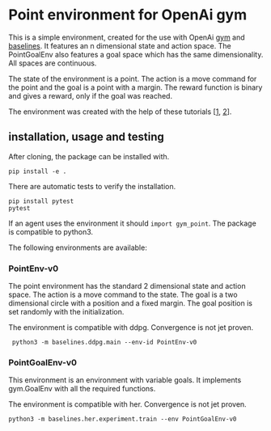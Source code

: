 # Point environment for OpenAi gym

This is a simple environment, created for the use with OpenAi [gym](https://github.com/openai/gym) and [baselines](https://github.com/openai/baselines). It features an n dimensional state and action space. The PointGoalEnv also features a goal space which has the same dimensionality. All spaces are continuous.

The state of the environment is a point. The action is a move command for the point and the goal is a point with a margin. The reward function is binary and gives a reward, only if the goal was reached.

The environment was created with the help of these tutorials [[1](https://github.com/openai/gym/tree/master/gym/envs#how-to-create-new-environments-for-gym
), [2](https://stackoverflow.com/questions/45068568/is-it-possible-to-create-a-new-gym-environment-in-openai
)].

## installation, usage and testing

After cloning, the package can be installed with.

```
pip install -e .
```

There are automatic tests to verify the installation.

```
pip install pytest
pytest
```

If an agent uses the environment it should `import gym_point`. The package is compatible to python3.

The following environments are available:
### PointEnv-v0

The point environment has the standard 2 dimensional state and action space. The action is a move command to the state. The goal is a two dimensional circle with a position and a fixed margin. The goal position is set randomly with the initialization.


The environment is compatible with ddpg. Convergence is not jet proven.
```
 python3 -m baselines.ddpg.main --env-id PointEnv-v0
 ```

### PointGoalEnv-v0
This environment is an environment with variable goals. It implements gym.GoalEnv with all the required functions.

The environment is compatible with her. Convergence is not jet proven.
```
python3 -m baselines.her.experiment.train --env PointGoalEnv-v0
```
